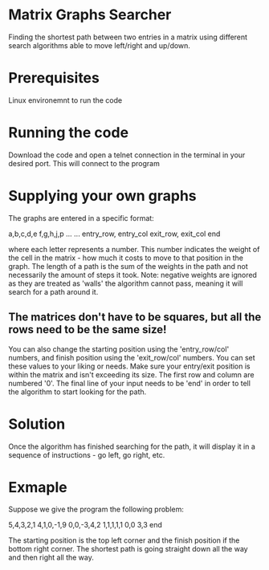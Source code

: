# Matrix Graphs Searcher

Finding the shortest path between two entries in a matrix using different search algorithms able to move left/right and up/down.

 # Prerequisites

   Linux environemnt to run the code

 # Running the code

Download the code and open a telnet connection in the terminal in your desired port. This will connect to the program

 # Supplying your own graphs

The graphs are entered in a specific format:

a,b,c,d,e
f,g,h,j,p
...
...
entry_row, entry_col
exit_row, exit_col
end

where each letter represents a number. This number indicates the weight of the cell in the matrix - how much it costs to move to that position in the graph. The length of a path is the sum of the weights in the path and not necessarily the amount of steps it took.
Note: negative weights are ignored as they are treated as 'walls' the algorithm cannot pass, meaning it will search for a path around it.

  ## The matrices don't have to be squares, but all the rows need to be the same size!

You can also change the starting position using the 'entry_row/col' numbers, and finish position using the 'exit_row/col' numbers. You can set these values to your liking or needs. Make sure your entry/exit position is within the matrix and isn't exceeding its size. The first row and column are numbered '0'.
The final line of your input needs to be 'end' in order to tell the algorithm to start looking for the path.

  # Solution

Once the algorithm has finished searching for the path, it will display it in a sequence of instructions - go left, go right, etc.

  # Exmaple

Suppose we give the program the following problem:

5,4,3,2,1
4,1,0,-1,9
0,0,-3,4,2
1,1,1,1,1
0,0
3,3
end

The starting position is the top left corner and the finish position if the bottom right corner. The shortest path is going straight down all the way and then right all the way.
